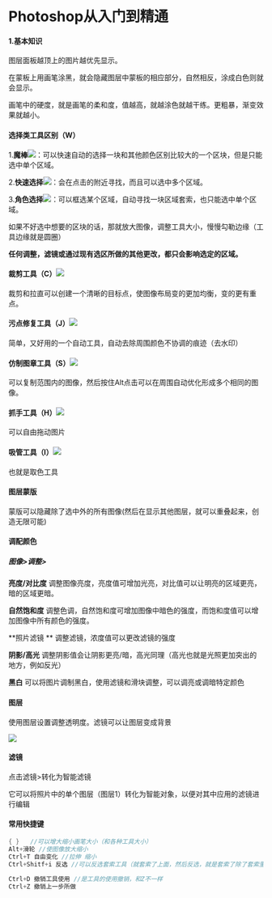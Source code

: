 # Photoshop从入门到精通

#### 1.基本知识

图层面板越顶上的图片越优先显示。

在蒙板上用画笔涂黑，就会隐藏图层中蒙板的相应部分，自然相反，涂成白色则就会显示。

画笔中的硬度，就是画笔的柔和度，值越高，就越涂色就越干练。更粗暴，渐变效果就越小。



#### 选择类工具区别（W）

1.**魔棒![](D:\Work\StudyNote\image\ps4.png)**：可以快速自动的选择一块和其他颜色区别比较大的一个区块，但是只能选中单个区域。

2.**快速选择**![](D:\Work\StudyNote\image\psks.png)：会在点击的附近寻找，而且可以选中多个区域。

3.**角色选择![](D:\Work\StudyNote\image\psdx.png)**：可以框选某个区域，自动寻找一块区域套索，也只能选中单个区域。

如果不好选中想要的区块的话，那就放大图像，调整工具大小，慢慢勾勒边缘（工具边缘就是圆圈）

**任何调整，滤镜或通过现有选区所做的其他更改，都只会影响选定的区域。**



#### 裁剪工具（C）![](D:\Work\StudyNote\image\ps3.png)

裁剪和拉直可以创建一个清晰的目标点，使图像布局变的更加均衡，变的更有重点。



#### 污点修复工具（J）![](D:\Work\StudyNote\image\ps2.png)

简单，又好用的一个自动工具，自动去除周围颜色不协调的痕迹（去水印）



#### 仿制图章工具（S）![](D:\Work\StudyNote\image\ps.png)

可以复制范围内的图像，然后按住Alt点击可以在周围自动优化形成多个相同的图像。



#### 抓手工具（H）![](D:\Work\StudyNote\image\pszs.png)

可以自由拖动图片



#### 吸管工具（I）![](D:\Work\StudyNote\image\psxg.png)

也就是取色工具



#### 图层蒙版

蒙版可以隐藏除了选中外的所有图像(然后在显示其他图层，就可以重叠起来，创造无限可能)



#### 调配颜色

##### 图像>调整>

**亮度/对比度**   调整图像亮度，亮度值可增加光亮，对比值可以让明亮的区域更亮，暗的区域更暗。

**自然饱和度**     调整色调，自然饱和度可增加图像中暗色的强度，而饱和度值可以增加图像中所有颜色的强度。

**照片滤镜 **      调整滤镜，浓度值可以更改滤镜的强度

**阴影/高光**     调整阴影值会让阴影更亮/暗，高光同理（高光也就是光照更加突出的地方，例如反光）

**黑白**            可以将图片调制黑白，使用滤镜和滑块调整，可以调亮或调暗特定颜色



#### 图层

使用图层设置调整透明度。滤镜可以让图层变成背景

![](D:\Work\StudyNote\image\pstc.png)

#### 滤镜

点击滤镜>转化为智能滤镜

它可以将照片中的单个图层（图层1）转化为智能对象，以便对其中应用的滤镜进行编辑

#### 常用快捷键

```c
{ }   //可以增大缩小画笔大小（和各种工具大小）  
Alt+滑轮 //使图像放大缩小
Ctrl+T 自由变化 //拉伸 缩小 
Ctrl+Shitf+i 反选 //可以反选套索工具（就套索了上面，然后反选，就是套索了除了套索里面的所有图像）     
    
Ctrl+D 撤销工具使用 //是工具的使用撤销，和Z不一样
Ctrl+Z 撤销上一步所做
```

